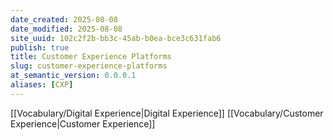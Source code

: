 ```yaml
---
date_created: 2025-08-08
date_modified: 2025-08-08
site_uuid: 102c2f2b-bb3c-45ab-b0ea-bce3c631fab6
publish: true
title: Customer Experience Platforms
slug: customer-experience-platforms
at_semantic_version: 0.0.0.1
aliases: [CXP]
---
```

[[Vocabulary/Digital Experience|Digital Experience]]
[[Vocabulary/Customer Experience|Customer Experience]]


